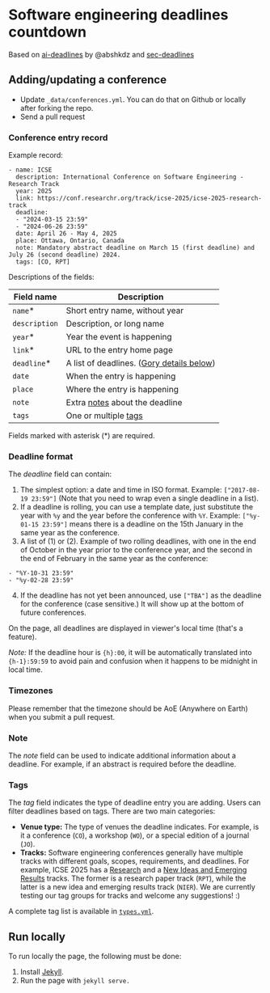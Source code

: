 # Software engineering deadlines countdown

Based on [ai-deadlines](https://aideadlin.es) by @abshkdz
and [sec-deadlines](https://sec-deadlines.github.io)

## Adding/updating a conference

<!-- * Read the data format description below. **Note that the timezone format sign is inverted** (e.g., UTC+7 is written as `Etc/GMT-7`). It's [not a bug][0]. I hate this format too. I'd be happy to move to a different timezone JavaScript library that uses a friendlier format, but I don't have time for that. -->
* Update `_data/conferences.yml`. You can do that on Github or locally after forking the repo.
* Send a pull request

### Conference entry record

Example record:

```
- name: ICSE
  description: International Conference on Software Engineering - Research Track
  year: 2025
  link: https://conf.researchr.org/track/icse-2025/icse-2025-research-track
  deadline: 
  - "2024-03-15 23:59"
  - "2024-06-26 23:59"
  date: April 26 - May 4, 2025
  place: Ottawa, Ontario, Canada
  note: Mandatory abstract deadline on March 15 (first deadline) and July 26 (second deadline) 2024.
  tags: [CO, RPT]
```

Descriptions of the fields:

| Field name    | Description                                                             |
|---------------|-------------------------------------------------------------------------|
| `name`\*      | Short entry name, without year                 |
| `description` | Description, or long name                      |
| `year`\*      | Year the event is happening                    |
| `link`\*      | URL to the entry home page                     |
| `deadline`\*  | A list of deadlines. ([Gory details below][8]) |
| `date`        | When the entry is happening                    |
| `place`       | Where the entry is happening                   |
| `note`        | Extra [notes][7] about the deadline            |
| `tags`        | One or multiple [tags][3]                      |


Fields marked with asterisk (\*) are required.


### Deadline format

The *deadline* field can contain:

1. The simplest option: a date and time in ISO format. Example: `["2017-08-19 23:59"]` (Note that you need to wrap even a single deadline in a list).
2. If a deadline is rolling, you can use a template date, just substitute the
   year with `%y` and the year before the conference with `%Y`. Example:
   `["%y-01-15 23:59"]` means there is a deadline on the 15th January in the
   same year as the conference.
3. A list of (1) or (2). Example of two rolling deadlines, with one in the end
   of October in the year prior to the conference year, and the second in the
   end of February in the same year as the conference:
  ```
  - "%Y-10-31 23:59"
  - "%y-02-28 23:59"
  ```
4. If the deadline has not yet been announced, use `["TBA"]` as the deadline for the conference (case sensitive.) It will show up at the bottom of future conferences.

On the page, all deadlines are displayed in viewer's local time (that's a feature).

*Note:* If the deadline hour is `{h}:00`, it will be automatically translated into `{h-1}:59:59` to avoid pain and confusion when it happens to be midnight in local time.


### Timezones

Please remember that the timezone should be AoE (Anywhere on Earth) when you submit a pull request.

<!-- The timezone is specified in [tz format][1]. Unlike abbreviations (e.g. EST), these are un-ambiguous. Here are tz codes for some common timezones:

| Common name                   | tz                                                                 |
|-------------------------------|--------------------------------------------------------------------|
| UTC                           | `Etc/UTC`                                                          |
| America Pacific Time          | `America/Los_Angeles`                                              |
| Pacific Standard Time (UTC-8) | `Etc/GMT+8` (Yes, the sign is inverted for some weird reason)      |
| America Eastern Time          | `America/New_York`                                                 |
| Eastern Standard Time (UTC-5) | `Etc/GMT+5`                                                        |
| American Samoa Time (UTC-11)  | `Pacific/Samoa` or `Etc/GMT+11`. This timezone does not use DST.   |
| Aleutian Islands              | `America/Adak`                                                     | -->

### Note

The *note* field can be used to indicate additional information about a deadline. For example, if an abstract is required before the deadline.

### Tags

The *tag* field indicates the type of deadline entry you are adding. Users can filter deadlines based on tags. There are two main categories:

- **Venue type:** The type of venues the deadline indicates. For example, is it a conference (`CO`), a workshop (`WO`), or a special edition of a journal (`JO`).
- **Tracks:** Software engineering conferences generally have multiple tracks with different goals, scopes, requirements, and deadlines. For example, ICSE 2025 has a [Research][5] and a [New Ideas and Emerging Results][6] tracks. The former is a research paper track (`RPT`), while the latter is a new idea and emerging results track (`NIER`). We are currently testing our tag groups for tracks and welcome any suggestions! :)

A complete tag list is available in [`types.yml`][4].

## Run locally

To run locally the page, the following must be done: 

1. Install [Jekyll][9].
2. Run the page with `jekyll serve.`

[0]: https://momentjs.com/timezone/docs/#/zone-object/offset/
[1]: https://en.wikipedia.org/wiki/List_of_tz_database_time_zones
[2]: https://www.timeanddate.com/time/zones/aoe
[3]: #tags
[4]: _data/types.yml
[5]: https://conf.researchr.org/track/icse-2025/icse-2025-research-track
[6]: https://conf.researchr.org/track/icse-2025/icse-2025-nier
[7]: #note
[8]: #deadline-format
[9]: https://jekyllrb.com/
